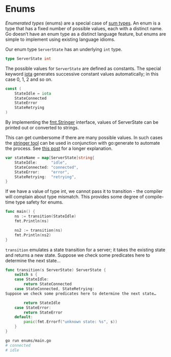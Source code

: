 # Enums

_Enumerated types_ (enums) are a special case of [sum types](https://en.wikipedia.org/wiki/Algebraic_data_type). An enum is a type that has a fixed number of possible values, each with a distinct name. Go doesn’t have an enum type as a distinct language feature, but enums are simple to implement using existing language idioms.

Our enum type `ServerState` has an underlying `int` type.

```go
type ServerState int
```

The possible values for `ServerState` are defined as constants. The special keyword [iota](https://go.dev/ref/spec#Iota) generates successive constant values automatically; in this case 0, 1, 2 and so on.

```go
const (
    StateIdle = iota
    StateConnected
    StateError
    StateRetrying
)
```

By implementing the [fmt.Stringer](https://pkg.go.dev/fmt#Stringer) interface, values of ServerState can be printed out or converted to strings.

This can get cumbersome if there are many possible values. In such cases the [stringer tool](https://pkg.go.dev/golang.org/x/tools/cmd/stringer) can be used in conjunction with go:generate to automate the process. See [this post](https://eli.thegreenplace.net/2021/a-comprehensive-guide-to-go-generate) for a longer explanation.

```go
var stateName = map[ServerState]string{
    StateIdle:      "idle",
    StateConnected: "connected",
    StateError:     "error",
    StateRetrying:  "retrying",
}
```

If we have a value of type int, we cannot pass it to transition - the compiler will complain about type mismatch. This provides some degree of compile-time type safety for enums.

```go
func main() {
    ns := transition(StateIdle)
    fmt.Println(ns)

    ns2 := transition(ns)
    fmt.Println(ns2)
}
```

`transition` emulates a state transition for a server; it takes the existing state and returns a new state. Suppose we check some predicates here to determine the next state...

```go
func transition(s ServerState) ServerState {
    switch s {
    case StateIdle:
        return StateConnected
    case StateConnected, StateRetrying:
Suppose we check some predicates here to determine the next state…

        return StateIdle
    case StateError:
        return StateError
    default:
        panic(fmt.Errorf("unknown state: %s", s))
    }
}
```

```sh
go run enums/main.go
# connected
# idle
```
